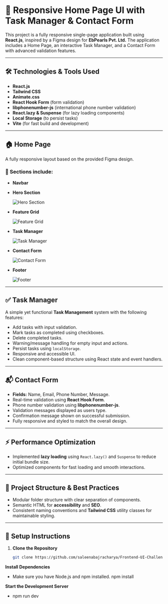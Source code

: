 # 🚀 Responsive Home Page UI with Task Manager & Contact Form

This project is a fully responsive single-page application built using **React.js**, inspired by a Figma design for **EbPearls Pvt. Ltd.** The application includes a Home Page, an interactive Task Manager, and a Contact Form with advanced validation features.

---

## 🛠️ Technologies & Tools Used

- **React.js**
- **Tailwind CSS**
- **Animate.css**
- **React Hook Form** (form validation)
- **libphonenumber-js** (international phone number validation)
- **React.lazy & Suspense** (for lazy loading components)
- **Local Storage** (to persist tasks)
- **Vite** (for fast build and development)

---

## 🏠 Home Page

A fully responsive layout based on the provided Figma design.

### 📌 Sections include:

- **Navbar**
- **Hero Section**

  ![Hero Section](https://github.com/user-attachments/assets/435d38f5-5219-4e77-bcc1-ac2f8ebaee45)

- **Feature Grid**

  ![Feature Grid](https://github.com/user-attachments/assets/b7e3de08-d782-438e-8ad4-e8a1ab9b50f6)

- **Task Manager**

  ![Task Manager](https://github.com/user-attachments/assets/c46af4d1-3d2e-487a-9c61-75babf78dbb7)

- **Contact Form**

  ![Contact Form](https://github.com/user-attachments/assets/0f6dc32b-e39d-4fae-9c23-ebe8aa18d48d)

- **Footer**

  ![Footer](https://github.com/user-attachments/assets/b6e73fc2-f098-497b-8f52-519384c100e4)

---

## ✅ Task Manager

A simple yet functional **Task Management** system with the following features:

- Add tasks with input validation.
- Mark tasks as completed using checkboxes.
- Delete completed tasks.
- Warning/message handling for empty input and actions.
- Persist tasks using `localStorage`.
- Responsive and accessible UI.
- Clean component-based structure using React state and event handlers.

---

## 📬 Contact Form

- **Fields:** Name, Email, Phone Number, Message.
- Real-time validation using **React Hook Form**.
- Phone number validation using **libphonenumber-js**.
- Validation messages displayed as users type.
- Confirmation message shown on successful submission.
- Fully responsive and styled to match the overall design.

---

## ⚡ Performance Optimization

- Implemented **lazy loading** using `React.lazy()` and `Suspense` to reduce initial bundle size.
- Optimized components for fast loading and smooth interactions.

---

## 📁 Project Structure & Best Practices

- Modular folder structure with clear separation of components.
- Semantic HTML for **accessibility** and **SEO**.
- Consistent naming conventions and **Tailwind CSS** utility classes for maintainable styling.

---

## 🧰 Setup Instructions

1. **Clone the Repository**

   ```bash
   git clone https://github.com/saleenabajracharya/Frontend-UI-Challenge

  **Install Dependencies**
- Make sure you have Node.js and npm installed.
      npm install
  
**Start the Development Server**
- npm run dev


